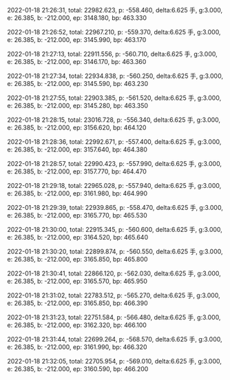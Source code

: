 2022-01-18 21:26:31, total: 22982.623, p: -558.460, delta:6.625 手, g:3.000, e: 26.385, b: -212.000, ep: 3148.180, bp: 463.330

2022-01-18 21:26:52, total: 22967.210, p: -559.370, delta:6.625 手, g:3.000, e: 26.385, b: -212.000, ep: 3145.990, bp: 463.170

2022-01-18 21:27:13, total: 22911.556, p: -560.710, delta:6.625 手, g:3.000, e: 26.385, b: -212.000, ep: 3146.170, bp: 463.360

2022-01-18 21:27:34, total: 22934.838, p: -560.250, delta:6.625 手, g:3.000, e: 26.385, b: -212.000, ep: 3145.590, bp: 463.230

2022-01-18 21:27:55, total: 22903.385, p: -561.520, delta:6.625 手, g:3.000, e: 26.385, b: -212.000, ep: 3145.280, bp: 463.350

2022-01-18 21:28:15, total: 23016.728, p: -556.340, delta:6.625 手, g:3.000, e: 26.385, b: -212.000, ep: 3156.620, bp: 464.120

2022-01-18 21:28:36, total: 22992.671, p: -557.400, delta:6.625 手, g:3.000, e: 26.385, b: -212.000, ep: 3157.640, bp: 464.380

2022-01-18 21:28:57, total: 22990.423, p: -557.990, delta:6.625 手, g:3.000, e: 26.385, b: -212.000, ep: 3157.770, bp: 464.470

2022-01-18 21:29:18, total: 22965.028, p: -557.940, delta:6.625 手, g:3.000, e: 26.385, b: -212.000, ep: 3161.980, bp: 464.990

2022-01-18 21:29:39, total: 22939.865, p: -558.470, delta:6.625 手, g:3.000, e: 26.385, b: -212.000, ep: 3165.770, bp: 465.530

2022-01-18 21:30:00, total: 22915.345, p: -560.600, delta:6.625 手, g:3.000, e: 26.385, b: -212.000, ep: 3164.520, bp: 465.640

2022-01-18 21:30:20, total: 22899.874, p: -560.550, delta:6.625 手, g:3.000, e: 26.385, b: -212.000, ep: 3165.850, bp: 465.800

2022-01-18 21:30:41, total: 22866.120, p: -562.030, delta:6.625 手, g:3.000, e: 26.385, b: -212.000, ep: 3165.570, bp: 465.950

2022-01-18 21:31:02, total: 22783.512, p: -565.270, delta:6.625 手, g:3.000, e: 26.385, b: -212.000, ep: 3165.850, bp: 466.390

2022-01-18 21:31:23, total: 22751.584, p: -566.480, delta:6.625 手, g:3.000, e: 26.385, b: -212.000, ep: 3162.320, bp: 466.100

2022-01-18 21:31:44, total: 22699.264, p: -568.570, delta:6.625 手, g:3.000, e: 26.385, b: -212.000, ep: 3161.990, bp: 466.320

2022-01-18 21:32:05, total: 22705.954, p: -569.010, delta:6.625 手, g:3.000, e: 26.385, b: -212.000, ep: 3160.590, bp: 466.200